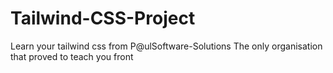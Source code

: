 # Tailwind-CSS-Project
Learn your tailwind css from P@ulSoftware-Solutions
The only organisation that proved to teach you front
